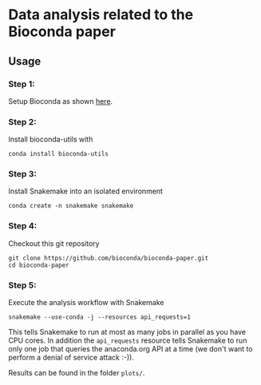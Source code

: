 # Data analysis related to the Bioconda paper

## Usage

### Step 1:

Setup Bioconda as shown [here](https://bioconda.github.io).

### Step 2:

Install bioconda-utils with

    conda install bioconda-utils

### Step 3:

Install Snakemake into an isolated environment

    conda create -n snakemake snakemake

### Step 4:

Checkout this git repository

    git clone https://github.com/bioconda/bioconda-paper.git
    cd bioconda-paper

### Step 5:

Execute the analysis workflow with Snakemake

    snakemake --use-conda -j --resources api_requests=1

This tells Snakemake to run at most as many jobs in parallel as you have CPU cores.
In addition the `api_requests` resource tells Snakemake to run only one job that
queries the anaconda.org API at a time (we don't want to perform a denial of
service attack :-)).

Results can be found in the folder `plots/`.
